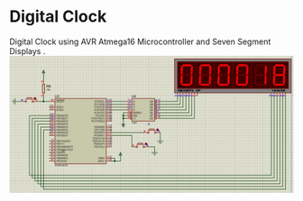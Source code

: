 # Digital Clock 
Digital Clock using AVR Atmega16 Microcontroller and Seven Segment Displays . 
![](./img.JPG)

